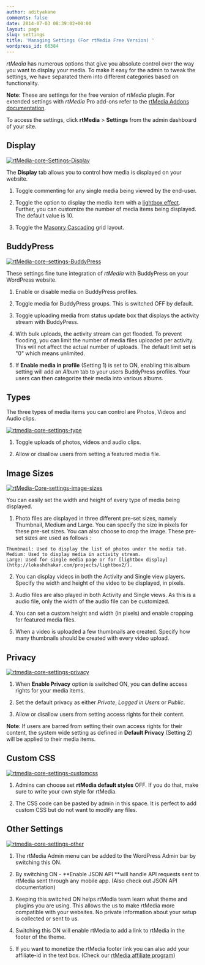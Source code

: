 ```yaml
---
author: adityakane
comments: false
date: 2014-07-03 08:39:02+00:00
layout: page
slug: settings
title: 'Managing Settings (For rtMedia Free Version) '
wordpress_id: 66384
---
```


*rtMedia* has numerous options that give you absolute control over the way you want to display your media. To make it easy for the admin to tweak the settings,  we have separated them into different categories based on functionality.

**Note**: These are settings for the free version of *rtMedia* plugin. For extended settings with *rtMedia* Pro add-ons refer to the [rtMedia Addons documentation](/rtmedia/addons/).

To access the settings, click **rtMedia** > **Settings** from the admin dashboard of your site.

## Display


[![rtMedia-core-Settings-Display](http://docs.rtcamp.com/wp-content/uploads/2014/07/rtMedia-core-Settings-Display.png)](http://docs.rtcamp.com/wp-content/uploads/2014/07/rtMedia-core-Settings-Display.png)

The **Display** tab allows you to control how media is displayed on your website.

	
  1. Toggle commenting for any single media being viewed by the end-user.

	
  2. Toggle the option to display the media item with a [lightbox effect](http://lokeshdhakar.com/projects/lightbox2/). Further, you can customize the number of media items being displayed. The default value is 10.

	
  3. Toggle the [Masonry Cascading](http://masonry.desandro.com/) grid layout. 


## BuddyPress


[![rtMedia-core-settings-BuddyPress](http://docs.rtcamp.com/wp-content/uploads/2014/07/rtMedia-core-settings-BuddyPress.png)](http://docs.rtcamp.com/wp-content/uploads/2014/07/rtMedia-core-settings-BuddyPress.png)

	
These settings fine tune integration of *rtMedia* with BuddyPress on your WordPress website.

	
  1. Enable or disable media on BuddyPress profiles.

	
  2. Toggle media for BuddyPress groups. This is switched OFF by default.

	
  3. Toggle uploading media from status update box that displays the activity stream with BuddyPress.
  
  4. With bulk uploads, the activity stream can get flooded. To prevent flooding, you can limit the number of media files uploaded per activity. This will not affect the actual number of uploads. The default limit set is "0" which means unlimited.

  5. If **Enable media in profile** (Setting 1) is set to ON, enabling this album setting will add an *Album* tab to your users BuddyPress profiles. Your users can then categorize their media into various albums.


## Types

The three types of media items you can control are Photos, Videos and Audio clips.

[![rtmedia-core-settings-type](http://docs.rtcamp.com/wp-content/uploads/2014/07/rtmedia-core-settings-type.png)](http://docs.rtcamp.com/wp-content/uploads/2014/07/rtmedia-core-settings-type.png)


  1. Toggle uploads of photos, videos and audio clips.

	
  2. Allow or disallow users from setting a featured media file.

## Image Sizes


[![rtMedia-Core-settings-image-sizes](http://docs.rtcamp.com/wp-content/uploads/2014/07/rtMedia-Core-settings-image-sizes.png)](http://docs.rtcamp.com/wp-content/uploads/2014/07/rtMedia-Core-settings-image-sizes.png)

You can easily set the width and height of every type of media being displayed.


  1. Photo files are displayed in three different pre-set sizes, namely Thumbnail, Medium and Large. You can specify the size in pixels for these pre-set sizes. You can also choose to crop the image. These pre-set sizes are used as follows :
  
    Thumbnail: Used to display the list of photos under the media tab.
    Medium: Used to display media in activity stream.
    Large: Used for single media page or for [lightbox display](http://lokeshdhakar.com/projects/lightbox2/).

	
  2. You can display videos in both the Activity and Single view players. Specify the width and height of the video to be displayed, in pixels.

	
  3. Audio files are also played in both Activity and Single views. As this is a audio file, only the width of the audio file can be customized.

	
  4. You can set a custom height and width (in pixels) and enable cropping for featured media files.

	
  5. When a video is uploaded a few thumbnails are created. Specify how many thumbnails should be created with every video upload.


## Privacy


[![rtmedia-core-settings-privacy](http://docs.rtcamp.com/wp-content/uploads/2014/07/rtmedia-core-settings-privacy.png)](http://docs.rtcamp.com/wp-content/uploads/2014/07/rtmedia-core-settings-privacy.png)

	
  1. When **Enable Privacy** option is switched ON, you can define access rights for your media items. 

	
  2. Set the default privacy as either *Private*, *Logged in Users* or *Public*.

	
  3. Allow or disallow users from setting access rights for their content.
  
**Note**: If users are barred from setting their own access rights for their content, the system wide setting as defined in **Default Privacy** (Setting 2) will be applied to their media items.

## Custom CSS


[![rtmedia-core-settings-customcss](http://docs.rtcamp.com/wp-content/uploads/2014/07/rtmedia-core-settings-customcss.png)](http://docs.rtcamp.com/wp-content/uploads/2014/07/rtmedia-core-settings-customcss.png)

	
  1. Admins can choose set **rtMedia default styles** OFF. If you do that, make sure to write your own style for rtMedia.

	
  2. The CSS code can be pasted by admin in this space. It is perfect to add custom CSS but do not want to modify any files.




## Other Settings


[![rtmedia-core-settings-other](http://docs.rtcamp.com/wp-content/uploads/2014/07/rtmedia-core-settings-other.png)](http://docs.rtcamp.com/wp-content/uploads/2014/07/rtmedia-core-settings-other.png)



	
  1. The rtMedia Admin menu can be added to the WordPress Admin bar by switching this ON.

	
  2. By switching ON - **Enable JSON API **will handle API requests sent to rtMedia sent through any mobile app. (Also check out JSON API documentation)

	
  3. Keeping this switched ON helps rtMedia team learn what theme and plugins you are using. This allows the us to make rtMedia more compatible with your websites. No private information about your setup is collected or sent to us.

	
  4. Switching this ON will enable rtMedia to add a link to rtMedia in the footer of the theme.

	
  5. If you want to monetize the rtMedia footer link you can also add your affiliate-id in the text box. (Check our [rtMedia affiliate program](https://rtcamp.com/affiliates/))


